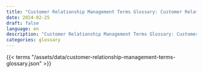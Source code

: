 ```yaml
---
title: "Customer Relationship Management Terms Glossary: Customer Relationship Management Terms in 2024"  
date: 2024-02-25
draft: false
language: en
description: "Customer Relationship Management Terms Glossary: Customer Relationship Management Terms in 2024 | Customer Relationship Management Terms Glossary"
categories: glossary
---
```


{{< terms "/assets/data/customer-relationship-management-terms-glossary.json" >}}